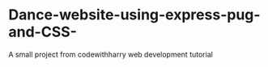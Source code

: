 # Dance-website-using-express-pug-and-CSS-
A small project from codewithharry  web development tutorial 
